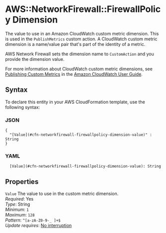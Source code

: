 # AWS::NetworkFirewall::FirewallPolicy Dimension<a name="aws-properties-networkfirewall-firewallpolicy-dimension"></a>

The value to use in an Amazon CloudWatch custom metric dimension\. This is used in the `PublishMetrics` custom action\. A CloudWatch custom metric dimension is a name/value pair that's part of the identity of a metric\.

AWS Network Firewall sets the dimension name to `CustomAction` and you provide the dimension value\.

For more information about CloudWatch custom metric dimensions, see [Publishing Custom Metrics](https://docs.aws.amazon.com/AmazonCloudWatch/latest/monitoring/publishingMetrics.html#usingDimensions) in the [Amazon CloudWatch User Guide](https://docs.aws.amazon.com/AmazonCloudWatch/latest/monitoring/WhatIsCloudWatch.html)\.

## Syntax<a name="aws-properties-networkfirewall-firewallpolicy-dimension-syntax"></a>

To declare this entity in your AWS CloudFormation template, use the following syntax:

### JSON<a name="aws-properties-networkfirewall-firewallpolicy-dimension-syntax.json"></a>

```
{
  "[Value](#cfn-networkfirewall-firewallpolicy-dimension-value)" : String
}
```

### YAML<a name="aws-properties-networkfirewall-firewallpolicy-dimension-syntax.yaml"></a>

```
  [Value](#cfn-networkfirewall-firewallpolicy-dimension-value): String
```

## Properties<a name="aws-properties-networkfirewall-firewallpolicy-dimension-properties"></a>

`Value` <a name="cfn-networkfirewall-firewallpolicy-dimension-value"></a>
The value to use in the custom metric dimension\.  
_Required_: Yes  
_Type_: String  
_Minimum_: `1`  
_Maximum_: `128`  
_Pattern_: `^[a-zA-Z0-9-_ ]+$`  
_Update requires_: [No interruption](https://docs.aws.amazon.com/AWSCloudFormation/latest/UserGuide/using-cfn-updating-stacks-update-behaviors.html#update-no-interrupt)
